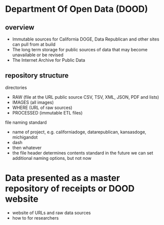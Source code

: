 # Department Of Open Data (DOOD)

## overview
- Immutable sources for California DOGE, Data Republican and other sites can pull from at build
- The long term storage for public sources of data that may become unavailable or be revised
- The Internet Archive for Public Data

## repository structure
directories
- RAW (file at the URL public source CSV, TSV, XML, JSON, PDF and lists)
- IMAGES (all images)
- WHERE (URL of raw sources)
- PROCESSED (immutable ETL files)

file naming standard
- name of project, e.g. californiadoge, datarepublican, kansasdoge, michigandot
- dash
- then whatever
- the file header determines contents standard
in the future we can set additional naming options, but not now

# Data presented as a **master repository of receipts** or DOOD website
- website of URLs and raw data sources
- how to for researchers
